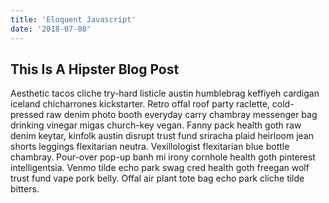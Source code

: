 ```yaml
---
title: 'Eloquent Javascript'
date: '2018-07-08'
---
```


## This Is A Hipster Blog Post

Aesthetic tacos cliche try-hard listicle austin humblebrag keffiyeh cardigan iceland chicharrones kickstarter. Retro offal roof party raclette, cold-pressed raw denim photo booth everyday carry chambray messenger bag drinking vinegar migas church-key vegan. <!-- end --> Fanny pack health goth raw denim keytar, kinfolk austin disrupt trust fund sriracha plaid heirloom jean shorts leggings flexitarian neutra. Vexillologist flexitarian blue bottle chambray. Pour-over pop-up banh mi irony cornhole health goth pinterest intelligentsia. Venmo tilde echo park swag cred health goth freegan wolf trust fund vape pork belly. Offal air plant tote bag echo park cliche tilde bitters.
